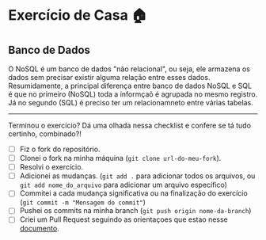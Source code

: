 # Exercício de Casa 🏠 

## Banco de Dados

O NoSQL é um banco de dados "não relacional", ou seja, ele armazena os dados sem precisar existir alguma relação entre esses dados.
Resumidamente, a principal diferença entre banco de dados NoSQL e SQL é que no primeiro (NoSQL) toda a informçaõ é agrupada no mesmo registro. Já no segundo (SQL) é preciso ter um relacionamneto entre várias tabelas.

---

Terminou o exercício? Dá uma olhada nessa checklist e confere se tá tudo certinho, combinado?!

- [ ] Fiz o fork do repositório.
- [ ] Clonei o fork na minha máquina (`git clone url-do-meu-fork`).
- [ ] Resolvi o exercício.
- [ ] Adicionei as mudanças. (`git add .` para adicionar todos os arquivos, ou `git add nome_do_arquivo` para adicionar um arquivo específico)
- [ ] Commitei a cada mudança significativa ou na finalização do exercício (`git commit -m "Mensagem do commit"`)
- [ ] Pushei os commits na minha branch (`git push origin nome-da-branch`)
- [ ] Criei um Pull Request seguindo as orientaçoes que estao nesse [documento](/exercicios/para-casa/instrucoes-pull-request.md).